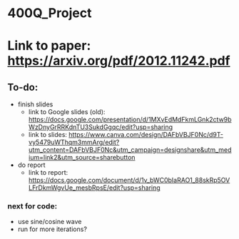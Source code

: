 # 400Q_Project

# Link to paper: https://arxiv.org/pdf/2012.11242.pdf

## To-do:
- finish slides
  - link to Google slides (old): https://docs.google.com/presentation/d/1MXvEdMdFkmLGnk2ctw9bWzDnyGrRRKdnTU3SukdGgqc/edit?usp=sharing
  - link to slides: https://www.canva.com/design/DAFbVBJF0Nc/d9T-vy5479uWThqm3mmArg/edit?utm_content=DAFbVBJF0Nc&utm_campaign=designshare&utm_medium=link2&utm_source=sharebutton
- do report
  - link to report: https://docs.google.com/document/d/1v_bWC0bIaRAO1_88skRp5OVLFrDkmWgvUe_mesbRpsE/edit?usp=sharing

### next for code:
- use sine/cosine wave
- run for more iterations?
